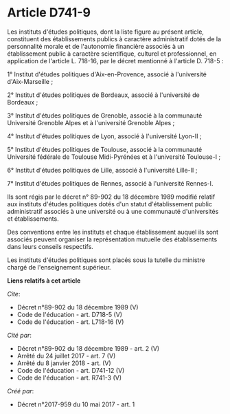 # Article D741-9

Les instituts d'études politiques, dont la liste figure au présent article, constituent des établissements publics à
caractère administratif dotés de la personnalité morale et de l'autonomie financière associés à un établissement public à
caractère scientifique, culturel et professionnel, en application de l'article L. 718-16, par le décret mentionné à l'article
D. 718-5 : 

1° Institut d'études politiques d'Aix-en-Provence, associé à l'université d'Aix-Marseille ; 

2° Institut d'études politiques de Bordeaux, associé à l'université de Bordeaux ; 

3° Institut d'études politiques de Grenoble, associé à la communauté Université Grenoble Alpes et à l'université Grenoble
Alpes ; 

4° Institut d'études politiques de Lyon, associé à l'université Lyon-II ; 

5° Institut d'études politiques de Toulouse, associé à la communauté Université fédérale de Toulouse Midi-Pyrénées et à
l'université Toulouse-I ; 

6° Institut d'études politiques de Lille, associé à l'université Lille-II ; 

7° Institut d'études politiques de Rennes, associé à l'université Rennes-I. 

Ils sont régis par le décret n° 89-902 du 18 décembre 1989 modifié relatif aux instituts d'études politiques dotés d'un
statut d'établissement public administratif associés à une université ou à une communauté d'universités et établissements. 

Des conventions entre les instituts et chaque établissement auquel ils sont associés peuvent organiser la représentation
mutuelle des établissements dans leurs conseils respectifs. 

Les instituts d'études politiques sont placés sous la tutelle du ministre chargé de l'enseignement supérieur.

**Liens relatifs à cet article**

_Cite_:

  - Décret n°89-902 du 18 décembre 1989 (V)
  - Code de l'éducation - art. D718-5 (V)
  - Code de l'éducation - art. L718-16 (V)

_Cité par_:

  - Décret n°89-902 du 18 décembre 1989 - art. 2 (V)
  - Arrêté du 24 juillet 2017 - art. 7 (V)
  - Arrêté du 8 janvier 2018 - art. (V)
  - Code de l'éducation - art. D741-12 (V)
  - Code de l'éducation - art. R741-3 (V)

_Créé par_:

  - Décret n°2017-959 du 10 mai 2017 - art. 1
